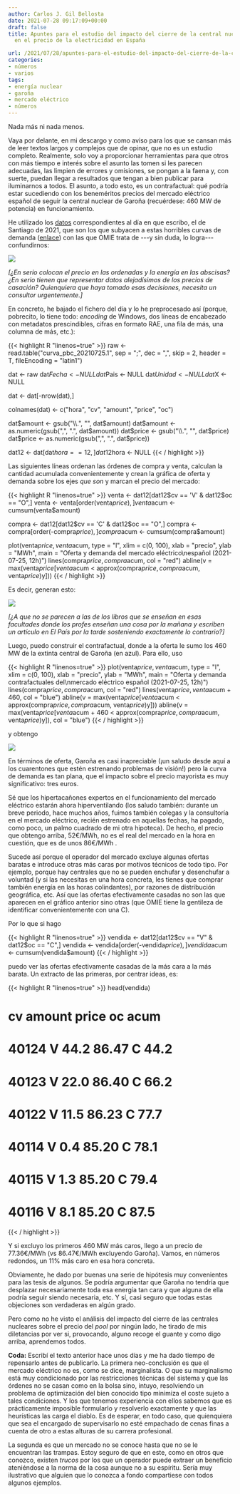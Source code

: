```yaml
---
author: Carlos J. Gil Bellosta
date: 2021-07-28 09:17:09+00:00
draft: false
title: Apuntes para el estudio del impacto del cierre de la central nuclear de Garoña
  en el precio de la electricidad en España

url: /2021/07/28/apuntes-para-el-estudio-del-impacto-del-cierre-de-la-central-nuclear-de-garona-en-el-precio-de-la-electricidad-en-espana/
categories:
- números
- varios
tags:
- energía nuclear
- garoña
- mercado eléctrico
- números
---
```


Nada más ni nada menos.

Vaya por delante, en mi descargo y como aviso para los que se cansan más de leer textos largos y complejos que de opinar, que no es un estudio completo. Realmente, solo voy a proporcionar herramientas para que otros con más tiempo e interés sobre el asunto las tomen si les parecen adecuadas, las limpien de errores y omisiones, se pongan a la faena y, con suerte, puedan llegar a resultados que tengan a bien publicar para iluminarnos a todos. El asunto, a todo esto, es un contrafactual: qué podría estar sucediendo con los beneméritos precios del mercado eléctrico español de seguir la central nuclear de Garoña (recuérdese: 460 MW de potencia) en funcionamiento.

He utilizado los [datos](https://www.omie.es/es/file-access-list?parents%5B0%5D=/&parents%5B1%5D=Mercado%20Diario&parents%5B2%5D=3.%20Curvas&dir=Curvas%20agregadas%20de%20oferta%20y%20demanda%20del%20mercado%20diario&realdir=curva_pbc) correspondientes al día en que escribo, el de Santiago de 2021, que son los que subyacen a estas horribles curvas de demanda ([enlace](https://www.omie.es/es/market-results/daily/daily-market/aggragate-suply-curves?scope=daily&date=2021-07-25&hour=12)) con las que OMIE trata de ---y sin duda, lo logra--- confundirnos:

![](/wp-uploads/2021/07/curvas_demanda_sector_electrico-1024x558.png)

_[¿En serio colocan el precio en las ordenadas y la energía en las abscisas? ¿En serio tienen que representar datos alejadísimos de los precios de casación? Quienquiera que haya tomado esas decisiones, necesita un consultor urgentemente.]_

En concreto, he bajado el fichero del día y lo he preprocesado así (porque, pobrecito, lo tiene todo: _encoding_ de Windows, dos líneas de encabezado con metadatos prescindibles, cifras en formato RAE, una fila de más, una columna de más, etc.):

{{< highlight R "linenos=true" >}}
raw <- read.table("curva_pbc_20210725.1", sep = ";",
                    dec = ",", skip = 2, header = T,
                    fileEncoding = "latin1")

dat <- raw
dat$Fecha <- NULL
dat$Pais <- NULL
dat$Unidad <- NULL
dat$X <- NULL

dat <- dat[-nrow(dat),]

colnames(dat) <- c("hora", "cv", "amount", "price", "oc")

dat$amount <- gsub("\\.", "", dat$amount)
dat$amount <- as.numeric(gsub(",", ".", dat$amount))
dat$price <- gsub("\\.", "", dat$price)
dat$price  <- as.numeric(gsub(",", ".", dat$price))

dat12 <- dat[dat$hora == 12,]
dat12$hora <- NULL
{{< / highlight >}}

Las siguientes líneas ordenan las órdenes de compra y venta, calculan la cantidad acumulada convenientemente y crean la gráfica de oferta y demanda sobre los ejes _que son_ y marcan el precio del mercado:

{{< highlight R "linenos=true" >}}
venta <- dat12[dat12$cv == 'V' & dat12$oc == "O",]
venta <- venta[order(venta$price),]
venta$acum <- cumsum(venta$amount)

compra <- dat12[dat12$cv == 'C' & dat12$oc == "O",]
compra <- compra[order(-compra$price),]
compra$acum <- cumsum(compra$amount)

plot(venta$price, venta$acum, type = "l", xlim = c(0, 100),
        xlab = "precio", ylab = "MWh",
        main = "Oferta y demanda del mercado eléctrico\nespañol (2021-07-25, 12h)")
lines(compra$price, compra$acum, col = "red")
abline(v = max(venta$price[venta$acum < approx(compra$price, compra$acum, venta$price)$y]))
{{< / highlight >}}

Es decir, generan esto:

![](/wp-uploads/2021/07/curva_oferta_demanda_00.png)

_[¿A que no se parecen a las de los libros que se enseñan en esas facultades donde los profes enseñan una cosa por la mañana y escriben un artículo en El País por la tarde sosteniendo exactamente lo contrario?]_

Luego, puedo construir el contrafactual, donde a la oferta le sumo los 460 MW de la extinta central de Garoña (en azul). Para ello, uso

{{< highlight R "linenos=true" >}}
plot(venta$price, venta$acum, type = "l", xlim = c(0, 100),
        xlab = "precio", ylab = "MWh",
        main = "Oferta y demanda contrafactuales del\nmercado eléctrico español (2021-07-25, 12h)")
lines(compra$price, compra$acum, col = "red")
lines(venta$price, venta$acum + 460, col = "blue")
abline(v = max(venta$price[venta$acum < approx(compra$price, compra$acum, venta$price)$y]))
abline(v = max(venta$price[venta$acum + 460 < approx(compra$price, compra$acum, venta$price)$y]), col = "blue")
{{< / highlight >}}

y obtengo

![](/wp-uploads/2021/07/curva_oferta_demanda_01.png)

En términos de oferta, Garoña es casi inapreciable (¡un saludo desde aquí a los cuarentones que estén estrenando problemas de visión!) pero la curva de demanda es tan plana, que el impacto sobre el precio mayorista es muy significativo: tres euros.

Sé que los hipertacañones expertos en el funcionamiento del mercado eléctrico estarán ahora hiperventilando (los saludo también: durante un breve periodo, hace muchos años, fuimos también colegas y la consultoría en el mercado eléctrico, recién estrenado en aquellas fechas, ha pagado, como poco, un palmo cuadrado de mi otra hipoteca). De hecho, el precio que obtengo arriba, 52€/MWh, no es el real del mercado en la hora en cuestión, que es de unos 86€/MWh .

Sucede así porque el operador del mercado excluye algunas ofertas baratas e introduce otras más caras por motivos técnicos de todo tipo. Por ejemplo, porque hay centrales que no se pueden enchufar y desenchufar a voluntad (y si las necesitas en una hora concreta, les tienes que comprar también energía en las horas colindantes), por razones de distribución geográfica, etc. Así que las ofertas efectivamente casadas no son las que aparecen en el gráfico anterior sino otras (que OMIE tiene la gentileza de identificar convenientemente con una C).

Por lo que si hago

{{< highlight R "linenos=true" >}}
vendida <-  dat12[dat12$cv == "V" & dat12$oc == "C",]
vendida <- vendida[order(-vendida$price),]
vendida$acum <- cumsum(vendida$amount)
{{< / highlight >}}

puedo ver las ofertas efectivamente casadas de la más cara a la más barata. Un extracto de las primeras, por centrar ideas, es:

{{< highlight R "linenos=true" >}}
head(vendida)
#       cv amount price oc acum
# 40124  V   44.2 86.47  C 44.2
# 40123  V   22.0 86.40  C 66.2
# 40122  V   11.5 86.23  C 77.7
# 40114  V    0.4 85.20  C 78.1
# 40115  V    1.3 85.20  C 79.4
# 40116  V    8.1 85.20  C 87.5
{{< / highlight >}}

Y si excluyo los primeros 460 MW más caros, llego a un precio de 77.36€/MWh (vs 86.47€/MWh excluyendo Garoña). Vamos, en números redondos, un 11% más caro en esa hora concreta.

Obviamente, he dado por buenas una serie de hipótesis muy convenientes para las tesis de algunos. Se podría argumentar que Garoña no tendría que desplazar necesariamente toda esa energía tan cara y que alguna de ella podría seguir siendo necesaria, etc. Y sí, casi seguro que todas estas objeciones son verdaderas en algún grado.

Pero como no he visto el análisis del impacto del cierre de las centrales nucleares sobre el precio del _pool_ por ningún lado, he tirado de mis diletancias por ver si, provocando, alguno recoge el guante y como digo arriba, aprendemos todos.

**Coda:** Escribí el texto anterior hace unos días y me ha dado tiempo de repensarlo antes de publicarlo. La primera neo-conclusión es que el mercado eléctrico no es, como se dice, marginalista. O que su marginalismo está muy condicionado por las restricciones técnicas del sistema y que las órdenes no se casan como en la bolsa sino, intuyo, resolviendo un problema de optimización del bien conocido tipo minimiza el coste sujeto a tales condiciones. Y los que tenemos experiencia con ellos sabemos que es prácticamente imposible formularlo y resolverlo exactamente y que las heurísticas las carga el diablo. Es de esperar, en todo caso, que quienquiera que sea el encargado de supervisarlo no esté empachado de cenas finas a cuenta de otro a estas alturas de su carrera profesional.

La segunda es que un mercado no se conoce hasta que no se le encuentran las trampas. Estoy seguro de que en este, como en otros que conozco, existen _trucos_ por los que un operador puede extraer un beneficio ateniéndose a la norma de la cosa aunque no a su espíritu. Sería muy ilustrativo que alguien que lo conozca a fondo compartiese con todos algunos ejemplos.
